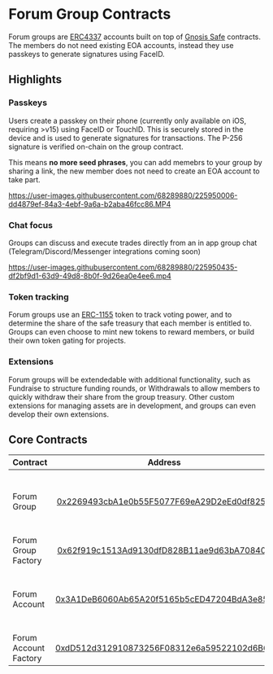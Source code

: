 # Forum Group Contracts

Forum groups are [ERC4337](https://eips.ethereum.org/EIPS/eip-4337) accounts built on top of [Gnosis Safe](https://docs.gnosis.io/safe/docs/contracts_overview/) contracts. The members do not need existing EOA accounts, instead they use passkeys to generate signatures using FaceID.

## Highlights

### **Passkeys**

Users create a passkey on their phone (currently only available on iOS, requiring >v15) using FaceID or TouchID. This is securely stored in the device and is used to generate signatures for transactions. The P-256 signature is verified on-chain on the group contract.

This means **no more seed phrases**, you can add memebrs to your group by sharing a link, the new member does not need to create an EOA account to take part.

https://user-images.githubusercontent.com/68289880/225950006-dd4879ef-84a3-4ebf-9a6a-b2aba46fcc86.MP4

### **Chat focus**

Groups can discuss and execute trades directly from an in app group chat (Telegram/Discord/Messenger integrations coming soon)

https://user-images.githubusercontent.com/68289880/225950435-df2bf9d1-63d9-49d8-8b0f-9d26ea0e4ee6.mp4

### **Token tracking**

Forum groups use an [ERC-1155](https://eips.ethereum.org/EIPS/eip-1155) token to track voting power, and to determine the share of the safe treasury that each member is entitled to. Groups can even choose to mint new tokens to reward members, or build their own token gating for projects.

### **Extensions**

Forum groups will be extendedable with additional functionality, such as Fundraise to structure funding rounds, or Withdrawals to allow members to quickly withdraw their share from the group treasury. Other custom extensions for managing assets are in development, and groups can even develop their own extensions.

## Core Contracts

| Contract              |                                                               Address                                                                | Description                                     |
| :-------------------- | :----------------------------------------------------------------------------------------------------------------------------------: | :---------------------------------------------- |
| Forum Group           | [0x2269493cbA1e0b55F5077F69eA29D2eEd0df825C](https://mumbai.polygonscan.com/address/0x2269493cbA1e0b55F5077F69eA29D2eEd0df825C#code) | ERC4337 enabled safe with P-256 passkey signers |
| Forum Group Factory   | [0x62f919c1513Ad9130dfD828B11ae9d63bA708405](https://mumbai.polygonscan.com/address/0x62f919c1513Ad9130dfD828B11ae9d63bA708405#code) | Factory for Forum Groups                        |
| Forum Account         | [0x3A1DeB6060Ab65A20f5165b5cED47204BdA3e85E](https://mumbai.polygonscan.com/address/0x3A1DeB6060Ab65A20f5165b5cED47204BdA3e85E#code) | ERC4337 enabled safe with P-256 passkey signers |
| Forum Account Factory | [0xdD512d312910873256F08312e6a59522102d6B6a](https://mumbai.polygonscan.com/address/0xdD512d312910873256F08312e6a59522102d6B6a#code) | Factory for Forum Groups                        |
